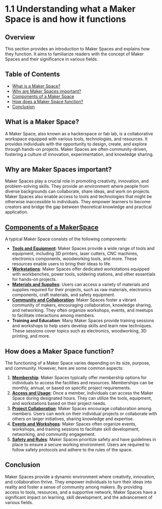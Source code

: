 
# 1.1 Understanding what a Maker Space is and how it functions

## Overview
This section provides an introduction to Maker Spaces and explains how they function. It aims to familiarize readers with the concept of Maker Spaces and their significance in various fields.

## Table of Contents
- [What is a Maker Space?](#what-is-a-maker-space)
- [Why are Maker Spaces important?](#why-are-maker-spaces-important)
- [Components of a Maker Space](#components-of-a-maker-space)
- [How does a Maker Space function?](#how-does-a-maker-space-function)
- [Conclusion](#conclusion)

## What is a Maker Space?
A Maker Space, also known as a hackerspace or fab lab, is a collaborative workspace equipped with various tools, technologies, and resources. It provides individuals with the opportunity to design, create, and explore through hands-on projects. Maker Spaces are often community-driven, fostering a culture of innovation, experimentation, and knowledge sharing.

## Why are Maker Spaces important?
Maker Spaces play a crucial role in promoting creativity, innovation, and problem-solving skills. They provide an environment where people from diverse backgrounds can collaborate, share ideas, and work on projects. Maker Spaces also enable access to tools and technologies that might be otherwise inaccessible to individuals. They empower learners to become creators and bridge the gap between theoretical knowledge and practical application.

## [Components of a MakerSpace](https://github.com/mrthomware/MakerSpace/blob/main/MakerSpace/1.1_Understand_what_a_Maker_Space_is_and_how_it_functions/Components%20of%20a%20Maker%20Space/README.md)
A typical Maker Space consists of the following components:
- [**Tools and Equipment**](https://github.com/mrthomware/MakerSpace/blob/main/MakerSpace/1.1_Understand_what_a_Maker_Space_is_and_how_it_functions/Components%20of%20a%20Maker%20Space/Tools%20and%20Equipment.md): Maker Spaces provide a wide range of tools and equipment, including 3D printers, laser cutters, CNC machines, electronics components, woodworking tools, and more. These resources enable users to bring their ideas to life.
- [**Workstations**](https://github.com/mrthomware/MakerSpace/blob/main/MakerSpace/1.1_Understand_what_a_Maker_Space_is_and_how_it_functions/Components%20of%20a%20Maker%20Space/Workstations.md): Maker Spaces offer dedicated workstations equipped with workbenches, power tools, soldering stations, and other essentials for hands-on projects.
- [**Materials and Supplies**](https://github.com/mrthomware/MakerSpace/blob/main/MakerSpace/1.1_Understand_what_a_Maker_Space_is_and_how_it_functions/MakerSpace%20Materials%20and%20Supplies.md): Users can access a variety of materials and supplies required for their projects, such as raw materials, electronics components, craft materials, and safety equipment.
- [**Community and Collaboration**](https://github.com/mrthomware/MakerSpace/blob/main/MakerSpace/1.1_Understand_what_a_Maker_Space_is_and_how_it_functions/MakerSpace%20Community%20and%20Collaboration.md): Maker Spaces foster a vibrant community of makers, encouraging collaboration, knowledge sharing, and networking. They often organize workshops, events, and meetups to facilitate interactions among members.
- **Training and Education**: Many Maker Spaces provide training sessions and workshops to help users develop skills and learn new techniques. These sessions cover topics such as electronics, woodworking, 3D printing, and more.

## How does a Maker Space function?
The functioning of a Maker Space varies depending on its size, purpose, and community. However, here are some common aspects:
1. [**Membership**](https://github.com/mrthomware/MakerSpace/blob/main/MakerSpace/1.1_Understand_what_a_Maker_Space_is_and_how_it_functions/MakerSpace%20Membership.md): Maker Spaces typically offer membership options for individuals to access the facilities and resources. Memberships can be monthly, annual, or based on specific project requirements.
2. [**Access and Usage**](https://github.com/mrthomware/MakerSpace/blob/main/MakerSpace/1.1_Understand_what_a_Maker_Space_is_and_how_it_functions/MakerSpace%20Access%20and%20Usage.md): Once a member, individuals can access the Maker Space during designated hours. They can utilize the tools, equipment, and workstations based on their project needs.
3. [**Project Collaboration**](https://github.com/mrthomware/MakerSpace/blob/main/MakerSpace/1.1_Understand_what_a_Maker_Space_is_and_how_it_functions/MakerSpace%20Project%20Collaboration.md): Maker Spaces encourage collaboration among members. Users can work on their individual projects or collaborate with others on larger initiatives, sharing knowledge and expertise.
4. [**Events and Workshops**](https://github.com/mrthomware/MakerSpace/blob/main/MakerSpace/1.1_Understand_what_a_Maker_Space_is_and_how_it_functions/MakerSpace%20Events%20and%20Workshops.md): Maker Spaces often organize events, workshops, and training sessions to facilitate skill development, networking, and community engagement.
5. [**Safety and Rules**](https://github.com/mrthomware/MakerSpace/blob/main/MakerSpace/1.1_Understand_what_a_Maker_Space_is_and_how_it_functions/MakerSpace%20Safety%20and%20Rules.md): Maker Spaces prioritize safety and have guidelines in place to ensure a secure working environment. Users are required to follow safety protocols and adhere to the rules of the space.

## Conclusion
Maker Spaces provide a dynamic environment where creativity, innovation, and collaboration thrive. They empower individuals to turn their ideas into reality and foster a sense of community among makers. By providing access to tools, resources, and a supportive network, Maker Spaces have a significant impact on learning, skill development, and the advancement of various fields.

